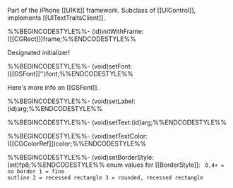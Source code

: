 

Part of the iPhone [[UIKit]] framework. Subclass of [[UIControl]], implements [[UITextTraitsClient]].

%%BEGINCODESTYLE%%- (id)initWithFrame:([[CGRect]])frame;%%ENDCODESTYLE%%

Designated initializer!

%%BEGINCODESTYLE%%- (void)setFont:([[GSFont]]'')font;%%ENDCODESTYLE%%

Here's more info on [[GSFont]].

%%BEGINCODESTYLE%%- (void)setLabel:(id)arg;%%ENDCODESTYLE%%

%%BEGINCODESTYLE%%- (void)setText:(id)arg;%%ENDCODESTYLE%%

%%BEGINCODESTYLE%%- (void)setTextColor:([[CGColorRef]])color;%%ENDCODESTYLE%%

%%BEGINCODESTYLE%%- (void)setBorderStyle:(int)fp8;%%ENDCODESTYLE%%
enum values for [[BorderStyle]]:
<code>
0,4+ = no border
1 = fine outline
2 = recessed rectangle
3 = rounded, recessed rectangle
</code>